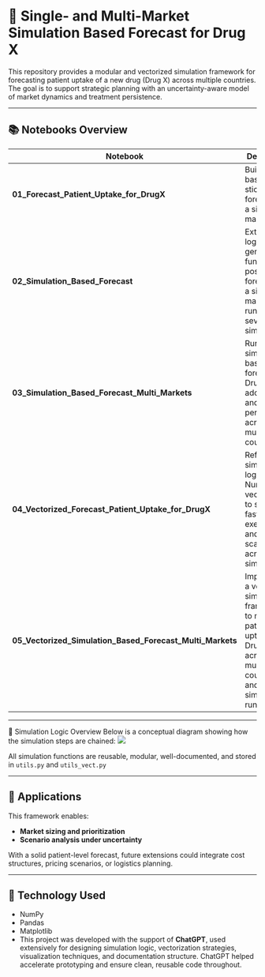# 🧪 Single- and Multi-Market Simulation Based Forecast for Drug X

This repository provides a modular and vectorized simulation framework for forecasting patient uptake of a new drug (Drug X) across multiple countries. The goal is to support strategic planning with an uncertainty-aware model of market dynamics and treatment persistence.

---

## 📚 Notebooks Overview

| Notebook | Description |
|----------|-------------|
| **01_Forecast_Patient_Uptake_for_DrugX** | Builds a basic stichastic forecast for a single market. |
| **02_Simulation_Based_Forecast** | Extends the logic to generate a funnel of possible forecasts for a single market by running several simulations. |
| **03_Simulation_Based_Forecast_Multi_Markets** | Runs simulation-based forecasts for Drug X adoption and persistence across multiple countries.. |
| **04_Vectorized_Forecast_Patient_Uptake_for_DrugX** | Refactors simulation logic using NumPy vectorization to support faster execution and scalability across simulations. |
| **05_Vectorized_Simulation_Based_Forecast_Multi_Markets** | Implements a vectorized simulation framework to model patient uptake of Drug X across multiple countries and simulation runs. |

---

🧬 Simulation Logic Overview
Below is a conceptual diagram showing how the simulation steps are chained:
![](../images/DGP_diagram.jpg)

All simulation functions are reusable, modular, well-documented, and stored in `utils.py` and `utils_vect.py`

---

## 🎯 Applications

This framework enables:
- **Market sizing and prioritization**
- **Scenario analysis under uncertainty**

With a solid patient-level forecast, future extensions could integrate cost structures, pricing scenarios, or logistics planning.

---

## 🤖 Technology Used
- NumPy
- Pandas
- Matplotlib
- This project was developed with the support of **ChatGPT**, used extensively for designing simulation logic, vectorization strategies, visualization techniques, and documentation structure. ChatGPT helped accelerate prototyping and ensure clean, reusable code throughout.



